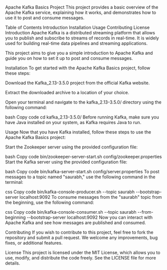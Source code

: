 Apache Kafka Basics Project
This project provides a basic overview of the Apache Kafka service, explaining how it works, and demonstrates how to use it to post and consume messages.

Table of Contents
Introduction
Installation
Usage
Contributing
License
Introduction
Apache Kafka is a distributed streaming platform that allows you to publish and subscribe to streams of records in real-time. It is widely used for building real-time data pipelines and streaming applications.

This project aims to give you a simple introduction to Apache Kafka and guide you on how to set it up to post and consume messages.

Installation
To get started with the Apache Kafka Basics project, follow these steps:

Download the Kafka_2.13-3.5.0 project from the official Kafka website.

Extract the downloaded archive to a location of your choice.

Open your terminal and navigate to the kafka_2.13-3.5.0/ directory using the following command:

bash
Copy code
cd kafka_2.13-3.5.0/
Before running Kafka, make sure you have Java installed on your system, as Kafka requires Java to run.

Usage
Now that you have Kafka installed, follow these steps to use the Apache Kafka Basics project:

Start the Zookeeper server using the provided configuration file:

bash
Copy code
bin/zookeeper-server-start.sh config/zookeeper.properties
Start the Kafka server using the provided configuration file:

bash
Copy code
bin/kafka-server-start.sh config/server.properties
To post messages to a topic named "saurabh," use the following command in the terminal:

css
Copy code
bin/kafka-console-producer.sh --topic saurabh --bootstrap-server localhost:9092
To consume messages from the "saurabh" topic from the beginning, use the following command:

css
Copy code
bin/kafka-console-consumer.sh --topic saurabh --from-beginning --bootstrap-server localhost:9092
Now you can interact with Apache Kafka and see how messages are published and consumed.

Contributing
If you wish to contribute to this project, feel free to fork the repository and submit a pull request. We welcome any improvements, bug fixes, or additional features.

License
This project is licensed under the MIT License, which allows you to use, modify, and distribute the code freely. See the LICENSE file for more details.
